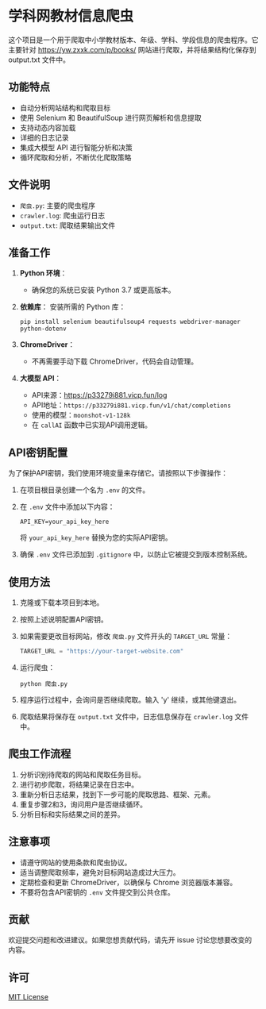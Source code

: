 # 学科网教材信息爬虫

这个项目是一个用于爬取中小学教材版本、年级、学科、学段信息的爬虫程序。它主要针对 https://yw.zxxk.com/p/books/ 网站进行爬取，并将结果结构化保存到 output.txt 文件中。

## 功能特点

- 自动分析网站结构和爬取目标
- 使用 Selenium 和 BeautifulSoup 进行网页解析和信息提取
- 支持动态内容加载
- 详细的日志记录
- 集成大模型 API 进行智能分析和决策
- 循环爬取和分析，不断优化爬取策略

## 文件说明

- `爬虫.py`: 主要的爬虫程序
- `crawler.log`: 爬虫运行日志
- `output.txt`: 爬取结果输出文件

## 准备工作

1. **Python 环境**：
   - 确保您的系统已安装 Python 3.7 或更高版本。

2. **依赖库**：
   安装所需的 Python 库：
   ```
   pip install selenium beautifulsoup4 requests webdriver-manager python-dotenv
   ```

3. **ChromeDriver**：
   - 不再需要手动下载 ChromeDriver，代码会自动管理。

4. **大模型 API**：
   - API来源：https://p33279i881.vicp.fun/log
   - API地址：`https://p33279i881.vicp.fun/v1/chat/completions`
   - 使用的模型：`moonshot-v1-128k`
   - 在 `callAI` 函数中已实现API调用逻辑。

## API密钥配置

为了保护API密钥，我们使用环境变量来存储它。请按照以下步骤操作：

1. 在项目根目录创建一个名为 `.env` 的文件。
2. 在 `.env` 文件中添加以下内容：

   ```
   API_KEY=your_api_key_here
   ```

   将 `your_api_key_here` 替换为您的实际API密钥。

3. 确保 `.env` 文件已添加到 `.gitignore` 中，以防止它被提交到版本控制系统。

## 使用方法

1. 克隆或下载本项目到本地。

2. 按照上述说明配置API密钥。

3. 如果需要更改目标网站，修改 `爬虫.py` 文件开头的 `TARGET_URL` 常量：
   ```python
   TARGET_URL = "https://your-target-website.com"
   ```

4. 运行爬虫：
   ```
   python 爬虫.py
   ```

5. 程序运行过程中，会询问是否继续爬取。输入 'y' 继续，或其他键退出。

6. 爬取结果将保存在 `output.txt` 文件中，日志信息保存在 `crawler.log` 文件中。

## 爬虫工作流程

1. 分析识别待爬取的网站和爬取任务目标。
2. 进行初步爬取，将结果记录在日志中。
3. 重新分析日志结果，找到下一步可能的爬取思路、框架、元素。
4. 重复步骤2和3，询问用户是否继续循环。
5. 分析目标和实际结果之间的差异。

## 注意事项

- 请遵守网站的使用条款和爬虫协议。
- 适当调整爬取频率，避免对目标网站造成过大压力。
- 定期检查和更新 ChromeDriver，以确保与 Chrome 浏览器版本兼容。
- 不要将包含API密钥的 `.env` 文件提交到公共仓库。

## 贡献

欢迎提交问题和改进建议。如果您想贡献代码，请先开 issue 讨论您想要改变的内容。

## 许可

[MIT License](LICENSE)